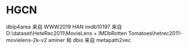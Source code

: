 # HGCN

dblp4area 来自 WWW2019 HAN
imdb10197 来自 D:\dataset\HeteRec2011\MovieLens + IMDbRotten Tomatoes\hetrec2011-movielens-2k-v2
aminer 和 dbis 来自 metapath2vec
